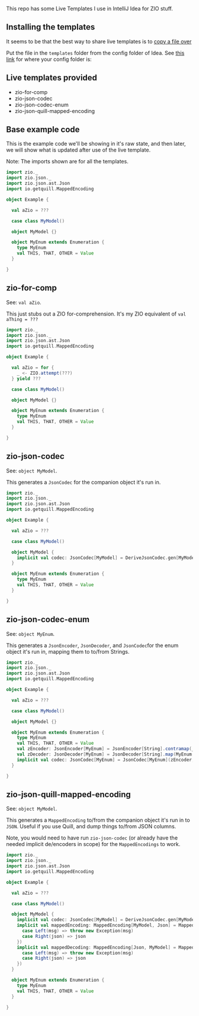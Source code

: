This repo has some Live Templates I use in IntelliJ Idea for ZIO stuff.

## Installing the templates

It seems to be that the best way to share live templates is to
[copy a file over](https://www.jetbrains.com/help/idea/sharing-live-templates.html)

Put the file in the `templates` folder from the config folder of Idea. See
[this link](https://www.jetbrains.com/help/idea/directories-used-by-the-ide-to-store-settings-caches-plugins-and-logs.html#config-directory)
for where your config folder is:

## Live templates provided

- zio-for-comp
- zio-json-codec
- zio-json-codec-enum
- zio-json-quill-mapped-encoding

## Base example code

This is the example code we'll be showing in it's raw state, and then later, we
will show what is updated after use of the live template.

Note: The imports shown are for all the templates.

```scala
import zio._
import zio.json._
import zio.json.ast.Json
import io.getquill.MappedEncoding

object Example {

  val aZio = ???

  case class MyModel()

  object MyModel {}

  object MyEnum extends Enumeration {
    type MyEnum
    val THIS, THAT, OTHER = Value
  }

}
```

## zio-for-comp

See: `val aZio`.

This just stubs out a ZIO for-comprehension. It's my ZIO equivalent of
`val aThing = ???`

```scala
import zio._
import zio.json._
import zio.json.ast.Json
import io.getquill.MappedEncoding

object Example {

  val aZio = for {
    _ <- ZIO.attempt(???)
  } yield ???

  case class MyModel()

  object MyModel {}

  object MyEnum extends Enumeration {
    type MyEnum
    val THIS, THAT, OTHER = Value
  }

}
```

## zio-json-codec

See: `object MyModel`.

This generates a `JsonCodec` for the companion object it's run in.

```scala
import zio._
import zio.json._
import zio.json.ast.Json
import io.getquill.MappedEncoding

object Example {

  val aZio = ???

  case class MyModel()

  object MyModel {
    implicit val codec: JsonCodec[MyModel] = DeriveJsonCodec.gen[MyModel]
  }

  object MyEnum extends Enumeration {
    type MyEnum
    val THIS, THAT, OTHER = Value
  }

}
```

## zio-json-codec-enum

See: `object MyEnum`.

This generates a `JsonEncoder`, `JsonDecoder`, and `JsonCodec`for the enum
object it's run in, mapping them to to/from Strings.

```scala
import zio._
import zio.json._
import zio.json.ast.Json
import io.getquill.MappedEncoding

object Example {

  val aZio = ???

  case class MyModel()

  object MyModel {}

  object MyEnum extends Enumeration {
    type MyEnum
    val THIS, THAT, OTHER = Value
    val zEncoder: JsonEncoder[MyEnum] = JsonEncoder[String].contramap(_.toString)
    val zDecoder: JsonDecoder[MyEnum] = JsonDecoder[String].map(MyEnum.withName)
    implicit val codec: JsonCodec[MyEnum] = JsonCodec[MyEnum](zEncoder, zDecoder)
  }

}
```

## zio-json-quill-mapped-encoding

See: `object MyModel`.

This generates a `MappedEncoding` to/from the companion object it's run in to
`JSON`. Useful if you use Quill, and dump things to/from JSON columns.

Note, you would need to have run `zio-json-codec` (or already have the needed
implicit de/encoders in scope) for the `MappedEncodings` to work.

```scala
import zio._
import zio.json._
import zio.json.ast.Json
import io.getquill.MappedEncoding

object Example {

  val aZio = ???

  case class MyModel()

  object MyModel {
    implicit val codec: JsonCodec[MyModel] = DeriveJsonCodec.gen[MyModel]
    implicit val mappedEncoding: MappedEncoding[MyModel, Json] = MappedEncoding[MyModel, Json](r => r.toJsonAST match {
      case Left(msg) => throw new Exception(msg)
      case Right(json) => json
    })
    implicit val mappedDecoding: MappedEncoding[Json, MyModel] = MappedEncoding[Json, MyModel](r => r.as[MyModel] match {
      case Left(msg) => throw new Exception(msg)
      case Right(json) => json
    })
  }

  object MyEnum extends Enumeration {
    type MyEnum
    val THIS, THAT, OTHER = Value
  }

}
```
